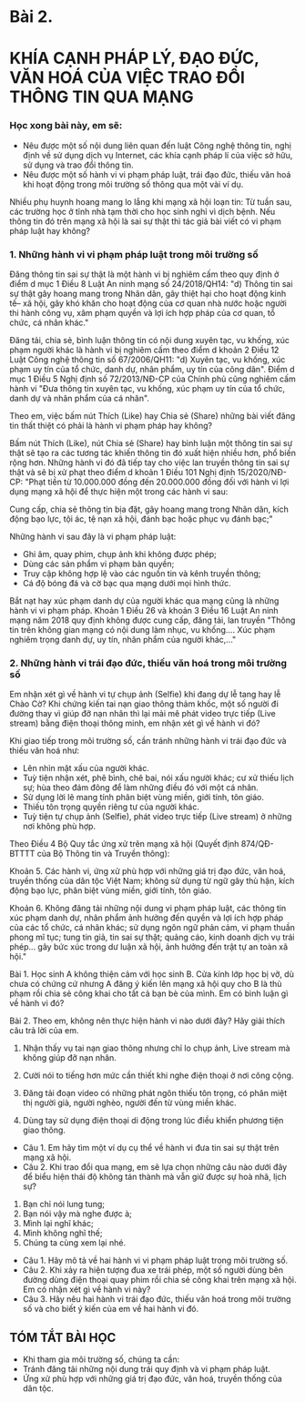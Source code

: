 # Bài 2.
# KHÍA CẠNH PHÁP LÝ, ĐẠO ĐỨC, VĂN HOÁ CỦA VIỆC TRAO ĐỔI THÔNG TIN QUA MẠNG

### Học xong bài này, em sẽ:

- Nêu được một số nội dung liên quan đến luật Công nghệ thông tin, nghị định về sử dụng dịch vụ Internet, các khía cạnh pháp lí của việc sở hữu, sử dụng và trao đổi thông tin.
- Nêu được một số hành vi vi phạm pháp luật, trái đạo đức, thiếu văn hoá khi hoạt động trong môi trường số thông qua một vài ví dụ.

Nhiều phụ huynh hoang mang lo lắng khi mạng xã hội loạn tin: Từ tuần sau, các trường học ở tỉnh nhà tạm thời cho học sinh nghỉ vì dịch bệnh. Nếu thông tin đó trên mạng xã hội là sai sự thật thì tác giả bài viết có vi phạm pháp luật hay không?

### 1. Những hành vi vi phạm pháp luật trong môi trường số

Đăng thông tin sai sự thật là một hành vi bị nghiêm cấm theo quy định ở điểm d mục 1 Điều 8 Luật An ninh mạng số 24/2018/QH14: "d) Thông tin sai sự thật gây hoang mang trong Nhân dân, gây thiệt hại cho hoạt động kinh tế– xã hội, gây khó khăn cho hoạt động của cơ quan nhà nước hoặc người thi hành công vụ, xâm phạm quyền và lợi ích hợp pháp của cơ quan, tổ chức, cá nhân khác."

Đăng tải, chia sẻ, bình luận thông tin có nội dung xuyên tạc, vu khống, xúc phạm người khác là hành vi bị nghiêm cấm theo điểm d khoản 2 Điều 12 Luật Công nghệ thông tin số 67/2006/QH11: "d) Xuyên tạc, vu khống, xúc phạm uy tín của tổ chức, danh dự, nhân phẩm, uy tín của công dân". Điểm d mục 1 Điều 5 Nghị định số 72/2013/NĐ-CP của Chính phủ cũng nghiêm cấm hành vi "Đưa thông tin xuyên tạc, vu khống, xúc phạm uy tín của tổ chức, danh dự và nhân phẩm của cá nhân".

Theo em, việc bấm nút Thích (Like) hay Chia sẻ (Share) những bài viết đăng tin thất thiệt có phải là hành vi phạm pháp hay không?

Bấm nút Thích (Like), nút Chia sẻ (Share) hay bình luận một thông tin sai sự thật sẽ tạo ra các tương tác khiến thông tin đó xuất hiện nhiều hơn, phổ biến rộng hơn. Những hành vi đó đã tiếp tay cho việc lan truyền thông tin sai sự thật và sẽ bị xử phạt theo điểm d khoản 1 Điều 101 Nghị định 15/2020/NĐ-CP: "Phạt tiền từ 10.000.000 đồng đến 20.000.000 đồng đối với hành vi lợi dụng mạng xã hội để thực hiện một trong các hành vi sau:

Cung cấp, chia sẻ thông tin bịa đặt, gây hoang mang trong Nhân dân, kích động bạo lực, tội ác, tệ nạn xã hội, đánh bạc hoặc phục vụ đánh bạc;"

Những hành vi sau đây là vi phạm pháp luật:

- Ghi âm, quay phim, chụp ảnh khi không được phép;
- Dùng các sản phẩm vi phạm bản quyền;
- Truy cập không hợp lệ vào các nguồn tin và kênh truyền thông;
- Cá độ bóng đá và cờ bạc qua mạng dưới mọi hình thức.

Bắt nạt hay xúc phạm danh dự của người khác qua mạng cũng là những hành vi vi phạm pháp. Khoản 1 Điều 26 và khoản 3 Điều 16 Luật An ninh mạng năm 2018 quy định không được cung cấp, đăng tải, lan truyền "Thông tin trên không gian mạng có nội dung làm nhục, vu khống.... Xúc phạm nghiêm trọng danh dự, uy tín, nhân phẩm của người khác,..."

### 2. Những hành vi trái đạo đức, thiếu văn hoá trong môi trường số

Em nhận xét gì về hành vi tự chụp ảnh (Selfie) khi đang dự lễ tang hay lễ Chào Cờ? Khi chứng kiến tai nạn giao thông thảm khốc, một số người đi đường thay vì giúp đỡ nạn nhân thì lại mải mê phát video trực tiếp (Live stream) bằng điện thoại thông minh, em nhận xét gì về hành vi đó?

Khi giao tiếp trong môi trường số, cần tránh những hành vi trái đạo đức và thiếu văn hoá như:

- Lên nhìn mặt xấu của người khác.
- Tuỳ tiện nhận xét, phê bình, chê bai, nói xấu người khác; cư xử thiếu lịch sự; hùa theo đám đông để làm những điều đó với một cá nhân.
- Sử dụng lời lẽ mang tính phân biệt vùng miền, giới tính, tôn giáo.
- Thiếu tôn trọng quyền riêng tư của người khác.
- Tuỳ tiện tự chụp ảnh (Selfie), phát video trực tiếp (Live stream) ở những nơi không phù hợp.

Theo Điều 4 Bộ Quy tắc ứng xử trên mạng xã hội (Quyết định 874/QĐ-BTTTT của Bộ Thông tin và Truyền thông):

Khoản 5. Các hành vi, ứng xử phù hợp với những giá trị đạo đức, văn hoá, truyền thống của dân tộc Việt Nam; không sử dụng từ ngữ gây thù hận, kích động bạo lực, phân biệt vùng miền, giới tính, tôn giáo.

Khoản 6. Không đăng tải những nội dung vi phạm pháp luật, các thông tin xúc phạm danh dự, nhân phẩm ảnh hưởng đến quyền và lợi ích hợp pháp của các tổ chức, cá nhân khác; sử dụng ngôn ngữ phản cảm, vi phạm thuần phong mĩ tục; tung tin giả, tin sai sự thật; quảng cáo, kinh doanh dịch vụ trái phép... gây bức xúc trong dư luận xã hội, ảnh hưởng đến trật tự an toàn xã hội."

Bài 1. Học sinh A không thiện cảm với học sinh B. Cửa kính lớp học bị vỡ, dù chưa có chứng cứ nhưng A đăng ý kiến lên mạng xã hội quy cho B là thủ phạm rồi chia sẻ công khai cho tất cả bạn bè của mình. Em có bình luận gì về hành vi đó?

Bài 2. Theo em, không nên thực hiện hành vi nào dưới đây? Hãy giải thích câu trả lời của em.

1) Nhận thấy vụ tai nạn giao thông nhưng chỉ lo chụp ảnh, Live stream mà không giúp đỡ nạn nhân.

2) Cười nói to tiếng hơn mức cần thiết khi nghe điện thoại ở nơi công cộng.

3) Đăng tải đoạn video có những phát ngôn thiếu tôn trọng, có phân miệt thị người già, người nghèo, người đến từ vùng miền khác.

4) Dùng tay sử dụng điện thoại di động trong lúc điều khiển phương tiện giao thông.

- Câu 1. Em hãy tìm một ví dụ cụ thể về hành vi đưa tin sai sự thật trên mạng xã hội.
- Câu 2. Khi trao đổi qua mạng, em sẽ lựa chọn những câu nào dưới đây để biểu hiện thái độ không tán thành mà vẫn giữ được sự hoà nhã, lịch sự?
1) Bạn chỉ nói lung tung;
2) Bạn nói vậy mà nghe được à;
3) Mình lại nghĩ khác;
4) Mình không nghĩ thế;
5) Chúng ta cùng xem lại nhé.

- Câu 1. Hãy mô tả về hai hành vi vi phạm pháp luật trong môi trường số.
- Câu 2. Khi xảy ra hiện tượng đua xe trái phép, một số người dùng bên đường dùng điện thoại quay phim rồi chia sẻ công khai trên mạng xã hội. Em có nhận xét gì về hành vi này?
- Câu 3. Hãy nêu hai hành vi trái đạo đức, thiếu văn hoá trong môi trường số và cho biết ý kiến của em về hai hành vi đó.

## TÓM TẮT BÀI HỌC

- Khi tham gia môi trường số, chúng ta cần:
- Tránh đăng tải những nội dung trái quy định và vi phạm pháp luật.
- Ứng xử phù hợp với những giá trị đạo đức, văn hoá, truyền thống của dân tộc.
